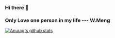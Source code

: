 ### Hi there 👋
### Only Love one person in my life --- W.Meng
[![Anurag's github stats](https://github-readme-stats.vercel.app/api?theme=dark?username=tao625)](https://github.com/anuraghazra/github-readme-stats)
<!--
**tao625/tao625** is a ✨ _special_ ✨ repository because its `README.md` (this file) appears on your GitHub profile.

Here are some ideas to get you started:

- 🔭 I’m currently working on ...
- 🌱 I’m currently learning ...
- 👯 I’m looking to collaborate on ...
- 🤔 I’m looking for help with ...
- 💬 Ask me about ...
- 📫 How to reach me: ...
- 😄 Pronouns: ...
- ⚡ Fun fact: ...
-->
